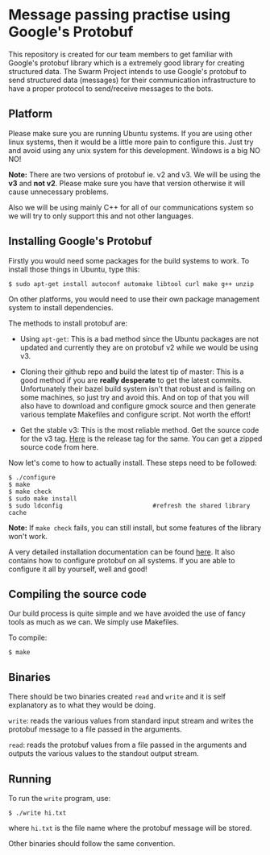 # Message passing practise using Google's Protobuf

This repository is created for our team members to get familiar with
Google's protobuf library which is a extremely good library for creating
structured data. The Swarm Project intends to use Google's protobuf
to send structured data (messages) for their communication infrastructure
to have a proper protocol to send/receive messages to the bots.

## Platform

Please make sure you are running Ubuntu systems. If you are using other
linux systems, then it would be a little more pain to configure this.
Just try and avoid using any unix system for this development. Windows
is a big NO NO!

**Note:** There are two versions of protobuf ie. v2 and v3. We will be
using the **v3** and **not v2**. Please make sure you have that version
otherwise it will cause unnecessary problems.

Also we will be using mainly C++ for all of our communications system
so we will try to only support this and not other languages.

## Installing Google's Protobuf

Firstly you would need some packages for the build systems to work. To
install those things in Ubuntu, type this: 

`$ sudo apt-get install autoconf automake libtool curl make g++ unzip`

On other platforms, you would need to use their own package management
system to install dependencies. 

The methods to install protobuf are:

 * Using `apt-get`: This is a bad method since the Ubuntu packages are not
   updated and currently they are on protobuf v2 while we would be using
   v3.

 * Cloning their github repo and build the latest tip of master: This is
   a good method if you are **really desperate** to get the latest commits.
   Unfortunately their bazel build system isn't that robust and is failing
   on some machines, so just try and avoid this. And on top of that you
   will also have to download and configure gmock source and then generate
   various template Makefiles and configure script. Not worth the effort!

 * Get the stable v3: This is the most reliable method. Get the source
   code for the v3 tag.
   [Here](https://github.com/google/protobuf/releases/tag/v3.0.0) is the
   release tag for the same. You can get a zipped source code from here.

Now let's come to how to actually install. These steps need to be followed: 

```
$ ./configure
$ make
$ make check
$ sudo make install
$ sudo ldconfig                         #refresh the shared library cache
```

**Note:** If `make check` fails, you can still install, but some features
of the library won't work.

A very detailed installation documentation can be found
[here](https://github.com/google/protobuf/blob/master/src/README.md).
It also contains how to configure protobuf on all systems. If you
are able to configure it all by yourself, well and good!

## Compiling the source code

Our build process is quite simple and we have avoided the use of fancy
tools as much as we can. We simply use Makefiles.

To compile: 

`$ make`

## Binaries

There should be two binaries created `read` and `write` and it is self
explanatory as to what they would be doing. 

`write`: reads the various values from standard input stream and writes
         the protobuf message to a file passed in the arguments.

`read`: reads the protobuf values from a file passed in the arguments
        and outputs the various values to the standout output stream.

## Running

To run the `write` program, use: 

`$ ./write hi.txt`

where `hi.txt` is the file name where the protobuf message will be
stored.

Other binaries should follow the same convention.
